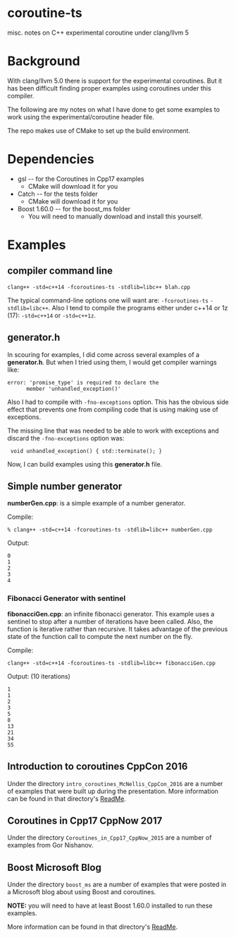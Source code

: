 # coroutine-ts
misc. notes on C++ experimental coroutine under clang/llvm 5

# Background
With clang/llvm 5.0 there is support for the experimental coroutines.  But it has been difficult finding proper examples using coroutines under this compiler.

The following are my notes on what I have done to get some examples to work using the experimental/coroutine header file.

The repo makes use of CMake to set up the build environment.

# Dependencies
  * gsl -- for the Coroutines in Cpp17 examples 
    * CMake will download it for you
  * Catch -- for the tests folder
    * CMake will download it for you
  * Boost 1.60.0 -- for the boost_ms folder
     * You will need to manually download and install this yourself.

# Examples

## compiler command line
```
clang++ -std=c++14 -fcoroutines-ts -stdlib=libc++ blah.cpp
```
The typical command-line options one will want are: `-fcoroutines-ts` `-stdlib=libc++`.  Also I tend to compile the programs either under c++14 or 1z (17): `-std=c++14` or `-std=c++1z`.

## generator.h
In scouring for examples, I did come across several examples of a **generator.h**.  But when I tried using them, I would get compiler warnings like:

```
error: 'promise_type' is required to declare the
      member 'unhandled_exception()'
```

Also I had to compile with `-fno-exceptions` option.  This has the obvious side effect that prevents one from compiling code that is using making use of exceptions.

The missing line that was needed to be able to work with exceptions and discard the `-fno-exceptions` option was:

```
 void unhandled_exception() { std::terminate(); }
```

Now, I can build examples using this **generator.h** file.

## Simple number generator
**numberGen.cpp**: is a simple example of a number generator.

Compile:
```
% clang++ -std=c++14 -fcoroutines-ts -stdlib=libc++ numberGen.cpp
```

Output:

```
0
1
2
3
4
```

### Fibonacci Generator with sentinel
**fibonacciGen.cpp**: an infinite fibonacci generator.  This example uses a sentinel to stop after a number of iterations have been called.  Also, the function is iterative rather than recursive.  It takes advantage of the previous state of the function call to compute the next number on the fly.

Compile:
```
clang++ -std=c++14 -fcoroutines-ts -stdlib=libc++ fibonacciGen.cpp
```

Output: (10 iterations)

```
1
1
2
3
5
8
13
21
34
55
```   

## Introduction to coroutines CppCon 2016
Under the directory `intro_coroutines_McNellis_CppCon_2016` are a number of examples that were built up during the presentation.  More information can be found in that directory's [ReadMe](https://github.com/tlanc007/coroutine-ts/blob/master/intro_coroutines_McNellis_CppCon_2016/Readme.md).

## Coroutines in Cpp17 CppNow 2017
Under the directory `Coroutines_in_Cpp17_CppNow_2015` are a number of examples from Gor Nishanov.


## Boost Microsoft Blog
 Under the directory `boost_ms` are a number of examples that were posted in a Microsoft blog about using Boost and coroutines.  

**NOTE:** you will need to have at least Boost 1.60.0 installed to run these examples.
 
More information can be found in that directory's [ReadMe](https://github.com/tlanc007/coroutine-ts/blob/master/boost_ms/ReadMe.md).